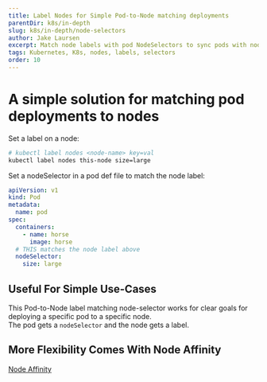 ```yaml
---
title: Label Nodes for Simple Pod-to-Node matching deployments
parentDir: k8s/in-depth
slug: k8s/in-depth/node-selectors
author: Jake Laursen
excerpt: Match node labels with pod NodeSelectors to sync pods with nodes simply
tags: Kubernetes, K8s, nodes, labels, selectors
order: 10
---
```


# A simple solution for matching pod deployments to nodes

Set a label on a node:
```bash
# kubectl label nodes <node-name> key=val
kubectl label nodes this-node size=large
```

Set a nodeSelector in a pod def file to match the node label:
```yaml
apiVersion: v1
kind: Pod
metadata:
  name: pod
spec:
  containers:
    - name: horse
      image: horse
  # THIS matches the node label above 
  nodeSelector:
    size: large
```

## Useful For Simple Use-Cases
This Pod-to-Node label matching node-selector works for clear goals for deploying a specific pod to a specific node.  
The pod gets a `nodeSelector` and the node gets a label.  

## More Flexibility Comes With Node Affinity
[Node Affinity](/k8s/in-depth/node-affinity)
